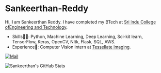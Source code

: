 # Sankeerthan-Reddy
Hi, I am Sankeerthan Reddy. I have completed my BTech at [Sri Indu College ofEngineering and Technology](https://sriindu.ac.in/).

* Skills👨‍💻: Python, Machine Learning, Deep Learning, Sci-kit learn, TensorFlow, Keras, OpenCV, Nltk, Flask, SQL, AWS.
* Experience🎯: Computer Vision intern at [Tessellate Imaging](https://github.com/Tessellate-Imaging).

<p align="">
	
<a href="mailto:ratnasankeerthan@gmail.com"><img src="https://img.shields.io/badge/Mail At--_.svg?style=social&logo=Gmail" alt="Mail"></a>
</p>

![Sankeerthan's GitHub Stats](https://github-readme-stats.vercel.app/api?username=ratnasankeerthanreddy&count_private=true&hide=issues&show_icons=true&theme=dark)
